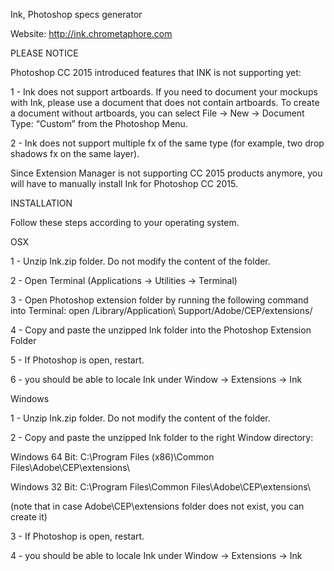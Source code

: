 Ink, Photoshop specs generator

Website: http://ink.chrometaphore.com


PLEASE NOTICE

Photoshop CC 2015 introduced features that INK is not supporting yet:

1 - Ink does not support artboards. If you need to document your mockups with Ink, please use a document that does not contain artboards. To create a document without artboards, you can select File -> New -> Document Type: “Custom” from the Photoshop Menu.

2 - Ink does not support multiple fx of the same type (for example, two drop shadows fx on the same layer).

Since Extension Manager is not supporting CC 2015 products anymore, you will have to manually install Ink for Photoshop CC 2015.


INSTALLATION

Follow these steps according to your operating system.


OSX

1 - Unzip Ink.zip folder. Do not modify the content of the folder.

2 - Open Terminal (Applications -> Utilities -> Terminal)

3 - Open Photoshop extension folder by running the following command into Terminal: open /Library/Application\ Support/Adobe/CEP/extensions/

4 - Copy and paste the unzipped Ink folder into the Photoshop Extension Folder

5 - If Photoshop is open, restart.

6 - you should be able to locale Ink under Window -> Extensions -> Ink


Windows

1 - Unzip Ink.zip folder. Do not modify the content of the folder.

2 - Copy and paste the unzipped Ink folder to the right Window directory:

Windows 64 Bit: C:\Program Files (x86)\Common Files\Adobe\CEP\extensions\

Windows 32 Bit: C:\Program Files\Common Files\Adobe\CEP\extensions\

(note that in case Adobe\CEP\extensions folder does not exist, you can create it)

3 - If Photoshop is open, restart.

4 - you should be able to locale Ink under Window -> Extensions -> Ink


